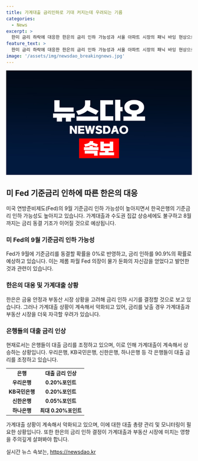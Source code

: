 ```yaml
---
title: 가계대출 금리인하로 기대 커지는데 우려되는 기름
categories:
  - News
excerpt: >
  한미 금리 하락에 대응한 한은의 금리 인하 가능성과 서울 아파트 시장의 패닉 바잉 현상으로 가계대출 상승세가 이어지고 있는 가운데, 미국 Fed의 기준금리 인하 가능성으로 국내 금리 인하론이 힘을 얻고 있다. 은행들의 대출 금리 인상 조치와 가계대출 총량 관리에 이어, 가계대출 증가세가 지속되는 등 금융 정책에 대한 관심이 높아지고 있다.
feature_text: >
  한미 금리 하락에 대응한 한은의 금리 인하 가능성과 서울 아파트 시장의 패닉 바잉 현상으로 가계대출 상승세가 이어지고 있는 가운데, 미국 Fed의 기준금리 인하 가능성으로 국내 금리 인하론이 힘을 얻고 있다. 은행들의 대출 금리 인상 조치와 가계대출 총량 관리에 이어, 가계대출 증가세가 지속되는 등 금융 정책에 대한 관심이 높아지고 있다.
image: '/assets/img/newsdao_breakingnews.jpg'
---
```


<p><img src="/assets/img/newsdao_breakingnews.jpg" alt="flaretime 속보" /></p>

<h2 data-ke-size="size26">미 Fed 기준금리 인하에 따른 한은의 대응</h2>

<p data-ke-size="size16">미국 연방준비제도(Fed)의 9월 기준금리 인하 가능성이 높아지면서 한국은행의 기준금리 인하 가능성도 높아지고 있습니다. 가계대출과 수도권 집값 상승세에도 불구하고 8월까지는 금리 동결 기조가 이어질 것으로 예상됩니다.</p>

<h3>미 Fed의 9월 기준금리 인하 가능성</h3>

<p data-ke-size="size16">Fed가 9월에 기준금리를 동결할 확률을 0%로 반영하고, 금리 인하를 90.9%의 확률로 예상하고 있습니다. 이는 제롬 파월 Fed 의장이 물가 둔화의 자신감을 얻었다고 발언한 것과 관련이 있습니다.</p>

<h3>한은의 대응 및 가계대출 상황</h3>

<p data-ke-size="size16">한은은 금융 안정과 부동산 시장 상황을 고려해 금리 인하 시기를 결정할 것으로 보고 있습니다. 그러나 가계대출 상황이 계속해서 악화되고 있어, 금리를 낮출 경우 가계대출과 부동산 시장을 더욱 자극할 우려가 있습니다.</p>

<h3>은행들의 대출 금리 인상</h3>

<p data-ke-size="size16">현재로서는 은행들이 대출 금리를 조정하고 있으며, 이로 인해 가계대출이 계속해서 상승하는 상황입니다. 우리은행, KB국민은행, 신한은행, 하나은행 등 각 은행들이 대출 금리를 조정하고 있습니다.</p>

<table>
    <tr>
        <td style="text-align: center; height: 17px;"><b>은행</b></td>
        <td style="text-align: center; height: 17px;"><b>대출 금리 인상</b></td>
    </tr>
    <tr>
        <td style="text-align: center; height: 17px;"><b>우리은행</b></td>
        <td style="text-align: center; height: 17px;"><b>0.20%포인트</b></td>
    </tr>
    <tr>
        <td style="text-align: center; height: 17px;"><b>KB국민은행</b></td>
        <td style="text-align: center; height: 17px;"><b>0.20%포인트</b></td>
    </tr>
    <tr>
        <td style="text-align: center; height: 17px;"><b>신한은행</b></td>
        <td style="text-align: center; height: 17px;"><b>0.05%포인트</b></td>
    </tr>
    <tr>
        <td style="text-align: center; height: 17px;"><b>하나은행</b></td>
        <td style="text-align: center; height: 17px;"><b>최대 0.20%포인트</b></td>
    </tr>
</table>

<p data-ke-size="size16">가계대출 상황이 계속해서 악화되고 있으며, 이에 대한 대출 총량 관리 및 모니터링이 필요한 상황입니다. 또한 한은의 금리 인하 결정이 가계대출과 부동산 시장에 미치는 영향을 주의깊게 살펴봐야 합니다.</p>
실시간 뉴스 속보는, <a href="https://newsdao.kr" rel="dofollow">https://newsdao.kr</a>



